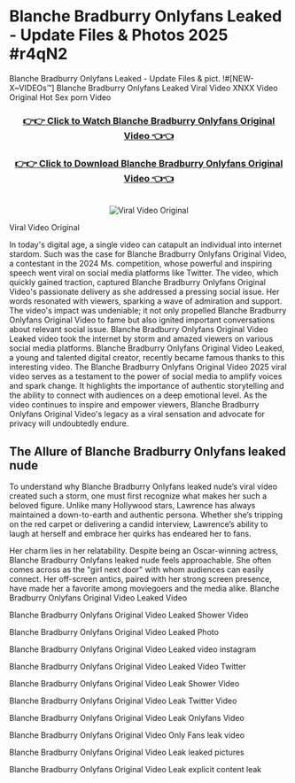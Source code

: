 # Blanche Bradburry Onlyfans Leaked - Update Files & Photos 2025 #r4qN2

Blanche Bradburry Onlyfans Leaked - Update Files & pict. !#[NEW-X~VIDEOs™] Blanche Bradburry Onlyfans Leaked Viral Video XNXX Video Original Hot Sex porn Video
<br>
<div align="center">
<h3><a href="https://links2leaks.com?utm_source=blanchebradburry&utm_medium=gitlong" rel="nofollow">👉👉 Click to Watch Blanche Bradburry Onlyfans Original Video 👈👈</a></h3>
<h3><a href="https://links2leaks.com?utm_source=blanchebradburry&utm_medium=gitlong" rel="nofollow">👉👉 Click to Download Blanche Bradburry Onlyfans Original Video 👈👈</a></h3>
<br>
<a href="https://links2leaks.com?utm_source=blanchebradburry&utm_medium=gitlong" rel="nofollow"><img src="https://i.ibb.co/Gkj2r4b/banner.png" alt="Viral Video Original" style="max-width: 100%; display: inline-block;" data-target="animated-image.originalImage"></a>
</div>

Viral Video Original

In today's digital age, a single video can catapult an individual into internet stardom. Such was the case for Blanche Bradburry Onlyfans Original Video, a contestant in the 2024 Ms. competition, whose powerful and inspiring speech went viral on social media platforms like Twitter.
The video, which quickly gained traction, captured Blanche Bradburry Onlyfans Original Video's passionate delivery as she addressed a pressing social issue. Her words resonated with viewers, sparking a wave of admiration and support. The video's impact was undeniable; it not only propelled Blanche Bradburry Onlyfans Original Video to fame but also ignited important conversations about relevant social issue.
Blanche Bradburry Onlyfans Original Video Leaked video took the internet by storm and amazed viewers on various social media platforms. Blanche Bradburry Onlyfans Original Video Leaked, a young and talented digital creator, recently became famous thanks to this interesting video.
The Blanche Bradburry Onlyfans Original Video 2025 viral video serves as a testament to the power of social media to amplify voices and spark change. It highlights the importance of authentic storytelling and the ability to connect with audiences on a deep emotional level. As the video continues to inspire and empower viewers, Blanche Bradburry Onlyfans Original Video's legacy as a viral sensation and advocate for privacy will undoubtedly endure.

<h2>The Allure of Blanche Bradburry Onlyfans leaked nude</h2>


To understand why Blanche Bradburry Onlyfans leaked nude’s viral video created such a storm, one must first recognize what makes her such a beloved figure. Unlike many Hollywood stars, Lawrence has always maintained a down-to-earth and authentic persona. Whether she’s tripping on the red carpet or delivering a candid interview, Lawrence’s ability to laugh at herself and embrace her quirks has endeared her to fans.

Her charm lies in her relatability. Despite being an Oscar-winning actress, Blanche Bradburry Onlyfans leaked nude feels approachable. She often comes across as the "girl next door" with whom audiences can easily connect. Her off-screen antics, paired with her strong screen presence, have made her a favorite among moviegoers and the media alike.
Blanche Bradburry Onlyfans Original Video Leaked Video

Blanche Bradburry Onlyfans Original Video Leaked Shower Video

Blanche Bradburry Onlyfans Original Video Leaked Photo

Blanche Bradburry Onlyfans Original Video Leaked video instagram

Blanche Bradburry Onlyfans Original Video Leaked Video Twitter

Blanche Bradburry Onlyfans Original Video Leak Shower Video

Blanche Bradburry Onlyfans Original Video Leak Twitter Video

Blanche Bradburry Onlyfans Original Video Leak Onlyfans Video

Blanche Bradburry Onlyfans Original Video Only Fans leak video

Blanche Bradburry Onlyfans Original Video Leak leaked pictures

Blanche Bradburry Onlyfans Original Video Leak explicit content leak